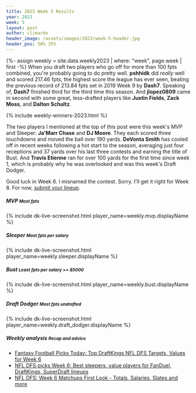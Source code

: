 ```yaml
---
title: 2023 Week 5 Results
year: 2023
week: 5
layout: post
author: climardo
header_image: /assets/images/2023/week-5-header.jpg
header_pos: 50% 35%
---
```


{%- assign weekly = site.data.weekly2023 | where: "week", page.week | first -%}
When you draft two players who go off for more than 100 fpts combined, you're probably going to do pretty well. **pshhidk** did *really* well and scored 217.46 fpts, the highest score the league has ever seen, beating the previous record of 213.84 fpts set in 2019 Week 9 by **Dash7**. Speaking of, **Dash7** finished third for the third time this season. And **jlopez0809** came in second with some great, less-drafted players like **Justin Fields**, **Zack Moss**, and **Dalton Schultz**.

{% include weekly-winners-2023.html %}

The two players I mentioned at the top of this post were this week's MVP and Sleeper: **Ja'Marr Chase** and **DJ Moore**. They each scored three touchdowns and moved the ball over 190 yards. **DeVonta Smith**  has cooled off in recent weeks following a hot start to the season, averaging just four receptions and 37 yards over his last three contests and earning the title of Bust. And **Travis Etienne** ran for over 100 yards for the first time since week 1, which is probably why he was overlooked and was this week's Draft Dodger.

Good luck in Week 6. I misnamed the contest. Sorry. I'll get it right for Week 8. For now, [submit your lineup](/submit).

##### MVP <small class="text-muted">Most fpts</small>
{% include dk-live-screenshot.html player_name=weekly.mvp.displayName %}

##### Sleeper <small class="text-muted">Most fpts per salary</small>
{% include dk-live-screenshot.html player_name=weekly.sleeper.displayName %}

##### Bust <small class="text-muted">Least fpts per salary >= $5000</small>
{% include dk-live-screenshot.html player_name=weekly.bust.displayName %}

##### Draft Dodger <small class="text-muted">Most fpts undrafted</small>
{% include dk-live-screenshot.html player_name=weekly.draft_dodger.displayName %}

##### Weekly analysis <small class="text-muted">Recap and advice</small>
- [Fantasy Football Picks Today: Top DraftKings NFL DFS Targets, Values for Week 6](https://dknetwork.draftkings.com/fantasy-advice/2023/10/11/23912853/fantasy-football-picks-today-top-draftkings-nfl-dfs-targets-values-for-week-6-stafford-mostert-kupp)
- [NFL DFS picks Week 6: Best sleepers, value players for FanDuel, DraftKings, SuperDraft lineups](https://www.sportingnews.com/us/fantasy/news/dfs-picks-week-6-draftkings-fanduel-sleepers-value-lineup/3135e210c21751296b98fe1f)
- [NFL DFS: Week 6 Matchups First Look - Totals, Salaries, Slates and more](https://www.rotoballer.com/nfl-dfs-week-6-matchups-first-look-totals-salaries-slates-and-more/1251128)
